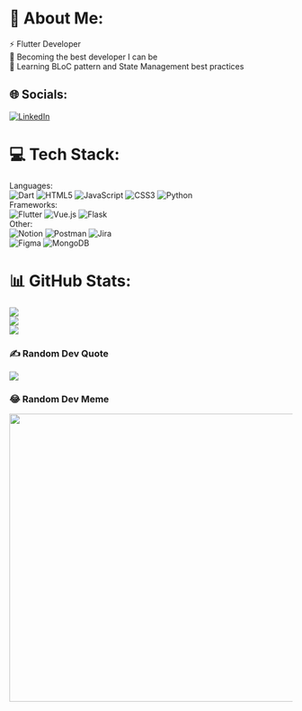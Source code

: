 # 💫 About Me:
⚡ Flutter Developer<br>🔭 Becoming the best developer I can be<br>🌱 Learning BLoC pattern and State Management best practices<br>


## 🌐 Socials:
[![LinkedIn](https://img.shields.io/badge/LinkedIn-%230077B5.svg?logo=linkedin&logoColor=white)](https://linkedin.com/in/calvimarcos) 

# 💻 Tech Stack:
Languages:
<br>
![Dart](https://img.shields.io/badge/-Dart-blue?style=for-the-badge&logo=data%3Aimage%2Fpng%3Bbase64%2CiVBORw0KGgoAAAANSUhEUgAAAC0AAAAtCAYAAAA6GuKaAAAABGdBTUEAALGPC%2FxhBQAAACBjSFJNAAB6JgAAgIQAAPoAAACA6AAAdTAAAOpgAAA6mAAAF3CculE8AAAABmJLR0QA%2FwD%2FAP%2BgvaeTAAAAB3RJTUUH5goFERU340sw8AAABWtJREFUWMPNmUuMFEUYx3%2FV0z27s8sCK5mBA8pjVSKIRhJB8GKiBxOF%2BFqCETXBx8k3xghGDSYeNPFiYojPoGCMclBi4gOj4UBIJAIGshhNSEgUWHbZBVfcme3u6vJQ3TM9s9M929O9hkomM%2Bmp%2BupX%2F%2F5X1VfdgqzL0e8AOoH7gdeAIvAN8DIwAMB1t6fqQmQMC7AYeB7YCPSEavwMPA4cTQueDbQG7gDuAl4ClkfU%2FAV4DPg1DXg66Jq6VwIvAA8AXS1aHQIeTQPePnTNu%2FcAW4FlCVof9sGPtAOeHLqm7lXAi8AGWqvbrBzxwQ8nBTfaAC4ADwJ7gE1tAgPcALwNlJI2nJrSx74F2wDLWwJsAdb78GmLDWID8CUwZbXN2H%2F37YWCgvNGFzNlP0psAZZkAOtLpvIIdQez5B7KhjflZrH%2FbjsAo0YHq8uv4xhP4IqO1KAq1HNOgcmfuHM3Y8zah3LPIYRi4%2Fw2obcd0N%2BS9Vxb%2BYgOujlWADe7%2FahKUOqdoKd7AKV2IsSnwDBAFHzziRgAw2IEW1F0s2gClpchr3RHhtKt035QUK50oNQKhHgL%2BAK4EYBdfyWA1iWP3o6vryqy0IZlZbAUKEHtXqcsZRtcN%2BC5BfgYuDkKfDJ0TeV16KWNqouEmh5wKaE8Eb5yDfAesKYZeJTSC9G73Iy6q0pkDy4EKAXjFf1dK0uB95uB10NrlS1gM3rxb%2BhgmsABKjbYbuPVAHx1GLwGXbPFncDD0cpME7iUUK40%2BycAvykAb7THAnRq2RMXP3Nw4c%2BZ8Qp4TfeYZcAHAXgupLIFvALcXVddAUUJRZe6ZT0MPtvTS%2BGICdK%2F1k4CqTwodILZdKMuAauA47mQLdaij0f1u14U9HSAKwWWCYXIjXcusCKwx%2BVoW8xMrE5WVglbRMamIUUDbYunCXahdkqWHrcdsO3YKgb65LGpbeAswYXQE3G8ElvNQJ8%2BelNDZwUOeneUMhbaygQ4S3Db0ZtNDPQuwJ5atP8BPHpbD4oygO3orCqjlC0DcIBKpEWUAfyN9vWOSwrccSMtEqzTo%2Bjc%2BZNLArxqkXJTixi8uib4PYrO7nZeEuDgHw4mW0QrXQMf8cF31UXLYgjtgEdkfrUsrwZ%2Bzgd%2FF33AVLhB3JT0ScBjVpH61LQGPgw8A9yKx3MmYr%2BFoVDoACoFfFLFJ5xJFmn53GPdI4KxUZaKTu%2F7YenOH5QOFzwXNwwu2klD0eBKwMk8DBTAacgOlYKuTpg7B4yqvqda9rbhxEEEmBI%2BBB6yleKC5zIoHQalwz%2BeRLY7gDhw5ccq9kJPtx6Ajn3KbBXXvzGugh0C1lpC9JZyFsWcxdXK47x0OSMdzkqHi8pDJRlAo1WgBo6CvKWVbog1JVn6TxwE%2FdzvTeDZSf0CZc9jxHM5LW3OSZfxJAOIUnzOLJhdPfn9C%2FwO7J3yvfTBS8A7wH11%2FYUG4CnFuPIYlnoAI55LJXzuExFaNYL%2FMQPmlMbImwPAT8CP6Pc1oy3t0VCGgKf8Xu9t7N4DhBB0ixwzjBxXmHkuKo8h6XBGOoxKF1t5VFeJOvW1j4WAmYsknQX51dlT5hvAb8AYUH0wmWja%2B2oDzEM%2FEO%2BPveMhcV2lGPNkdQI3rkA5IbjMMFlgdjDPtCYKhuj3PL7e3gclsaouduK1Kgl44wCCzsIr0JB06BI5Fph5ijmLvBAoOA7cBpzZ3bdyUryk9mB338oAfBB40mdaH9cmgA10tYQgWIEcpcj5Sit8i8F%2BP37TkuydSwjcL2fRHv88aYzwAAwhCKaqABf4gZicoS3oCPDPSJGchHx6EjjY0Ec20A1Bh9D5ePC%2BTsV8WpVDwOm4Cv8BdKqgiLAHw3UAAAAldEVYdGRhdGU6Y3JlYXRlADIwMjItMTAtMDVUMTc6MjE6NTUrMDA6MDBw%2BF0wAAAAJXRFWHRkYXRlOm1vZGlmeQAyMDIyLTEwLTA1VDE3OjIxOjU1KzAwOjAwAaXljAAAABl0RVh0U29mdHdhcmUAQWRvYmUgSW1hZ2VSZWFkeXHJZTwAAAAASUVORK5CYII%3D) 
![HTML5](https://img.shields.io/badge/html5-%23E34F26.svg?style=for-the-badge&logo=html5&logoColor=white) 
![JavaScript](https://img.shields.io/badge/javascript-%23323330.svg?style=for-the-badge&logo=javascript&logoColor=%23F7DF1E) 
![CSS3](https://img.shields.io/badge/css3-%231572B6.svg?style=for-the-badge&logo=css3&logoColor=white) 
![Python](https://img.shields.io/badge/python-3670A0?style=for-the-badge&logo=python&logoColor=ffdd54) 
<br>
Frameworks:
<br>
![Flutter](https://img.shields.io/badge/Flutter-%2302569B.svg?style=for-the-badge&logo=Flutter&logoColor=white) 
![Vue.js](https://img.shields.io/badge/vuejs-%2335495e.svg?style=for-the-badge&logo=vuedotjs&logoColor=%234FC08D) 
![Flask](https://img.shields.io/badge/flask-%23000.svg?style=for-the-badge&logo=flask&logoColor=white)
<br>
Other:
<br>
![Notion](https://img.shields.io/badge/Notion-%23000000.svg?style=for-the-badge&logo=notion&logoColor=white) 
![Postman](https://img.shields.io/badge/Postman-FF6C37?style=for-the-badge&logo=postman&logoColor=white) 
![Jira](https://img.shields.io/badge/jira-%230A0FFF.svg?style=for-the-badge&logo=jira&logoColor=white) 	
![Figma](https://img.shields.io/badge/figma-%23F24E1E.svg?style=for-the-badge&logo=figma&logoColor=white) 
![MongoDB](https://img.shields.io/badge/MongoDB-%234ea94b.svg?style=for-the-badge&logo=mongodb&logoColor=white) 

# 📊 GitHub Stats:
![](https://github-readme-stats.vercel.app/api?username=calvi7&theme=blueberry&hide_border=false&include_all_commits=false&count_private=false)<br/>
![](https://github-readme-streak-stats.herokuapp.com/?user=calvi7&theme=blueberry&hide_border=false)<br/>
![](https://github-readme-stats.vercel.app/api/top-langs/?username=calvi7&theme=blueberry&hide_border=false&include_all_commits=false&count_private=false&layout=compact)

### ✍️ Random Dev Quote
![](https://quotes-github-readme.vercel.app/api?type=horizontal&theme=radical)

### 😂 Random Dev Meme
<img src="https://random-memer.herokuapp.com/" width="512px"/>
